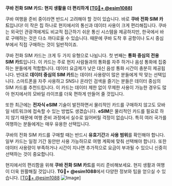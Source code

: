 **쿠바 전화 SIM 카드: 현지 생활을 더 편리하게 [[TG💪+ @esim1088](https://t.me/s/esim1088)]**

쿠바 여행을 준비 중이라면 반드시 고려해야 할 것이 있습니다. 바로 **쿠바 전화 SIM 카드**입니다! 이 작은 칩 하나로 현지에서의 통신과 데이터 사용이 크게 편리해집니다. 쿠바는 외국인 관광객에게도 비교적 접근하기 쉬운 통신 시스템을 제공하지만, 한국에서 바로 구매하는 것은 다소 까다로울 수 있습니다. 때문에 쿠바 도착 후 공항이나 도시 중심부에서 직접 구매하는 것이 일반적이죠.

쿠바 전화 SIM 카드는 크게 두 가지 유형으로 나뉩니다. 첫 번째는 **통화 중심의 전용 SIM 카드**입니다. 이 카드는 주로 현지 사람들과의 통화를 자주 하거나 음성 통화에 집중하는 분들에게 적합합니다. 데이터 요금제가 낮은 대신 음성 통화 시간이 충분히 제공됩니다. 반대로 **데이터 중심의 SIM 카드**는 데이터 사용량이 많은 분들에게 딱 맞는 선택입니다. 스마트폰을 자주 사용하고 SNS나 온라인 검색을 즐기는 분들은 데이터 중심의 SIM 카드를 추천드립니다. 이 카드는 데이터 제한 없이 무제한 사용이 가능한 경우도 많아 현지에서의 모바일 라이프를 더욱 편하게 만들어 줄 것입니다.

또한 최근에는 **전자식 eSIM** 기술이 발전하면서 물리적인 카드를 구매하지 않고도 모바일 네트워크에 접속할 수 있는 방법도 생겼습니다. **eSIM**은 물리적인 카드를 필요로 하지 않기 때문에 여행 준비 과정에서 실수로 잃어버릴 걱정이 없습니다. 특히 여러 국가를 여행하는 분들에게는 매우 유용한 선택입니다.

쿠바의 전화 SIM 카드를 구매할 때는 반드시 **유효기간**과 **사용 범위**를 확인해야 합니다. 일부 카드는 일정 기간 동안만 사용 가능하므로 여행 계획에 맞춰 선택해야 합니다. 또한 데이터 사용량이 부족하거나 시간이 지나면 추가적으로 요금이 부과될 수 있으니 신중히 선택하는 것이 중요합니다.

현지에서의 편리함을 위해 **쿠바 전화 SIM 카드**를 미리 준비해보세요. 현지 생활과 여행이 더욱 원활해질 것입니다. **TG💪+ @esim1088**에서 다양한 정보와 팁을 얻으실 수 있습니다. [[TG💪+ @esim1088](https://t.me/s/esim1088) ![Image](https://i.postimg.cc/Y0z9fWf4/image.png)]